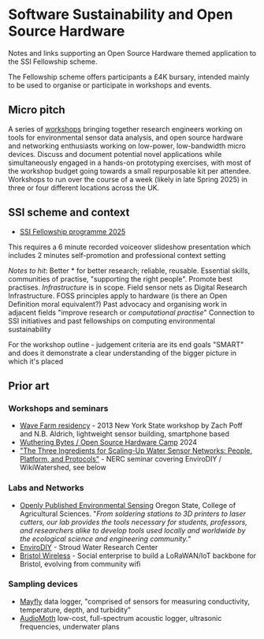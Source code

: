 # Software Sustainability and Open Source Hardware

Notes and links supporting an Open Source Hardware themed application to the SSI Fellowship scheme. 

The Fellowship scheme offers participants a £4K bursary, intended mainly to be used to organise or participate in workshops and events.

## Micro pitch

A series of [workshops](WORKSHOPS.md) bringing together research engineers working on tools for environmental sensor data analysis, and open source hardware and networking enthusiasts working on low-power, low-bandwidth micro devices. Discuss and document potential novel applications while simultaneously engaged in a hands-on prototyping exercises, with most of the workshop budget going towards a small repurposable kit per attendee. Workshops to run over the course of a week (likely in late Spring 2025) in three or four different locations across the UK.

## SSI scheme and context

* [SSI Fellowship programme 2025](https://www.software.ac.uk/news/ssi-fellowship-programme-2025-applications-now-open)

This requires a 6 minute recorded voiceover slideshow presentation which includes 2 minutes self-promotion and professional context setting

_Notes to hit_: Better * for better research; reliable, reusable. Essential skills, communities of practise, "supporting the right people". Promote best practises. _Infrastructure_ is in scope. Field sensor nets as Digital Research Infrastructure. FOSS principles apply to hardware (is there an Open Definition moral equivalent?)
Past advocacy and organising work in adjacent fields
"improve research or _computational practise_"
Connection to SSI initiatives and past fellowships on computing environmental sustainability 

For the workshop outline - judgement criteria are its end goals "SMART" and does it demonstrate a clear understanding of the bigger picture in which it's placed

## Prior art 

### Workshops and seminars

* [Wave Farm residency](https://zachpoff.com/artwork/wave-farm-residency-2013/?highlight=hydrophone%20experiments) - 2013 New York State workshop by Zach Poff and N.B. Aldrich, lightweight sensor building, smartphone based
* [Wuthering Bytes / Open Source Hardware Camp](https://wutheringbytes.com/news/2024/open-source-hardware-camp-2024-programme-announced) 2024
* ["The Three Ingredients for Scaling-Up Water Sensor Networks: People, Platform, and Protocols"](https://digitalenvironment.org/cde-webinar-dr-scott-ensign-and-shannon-hicks/) - NERC seminar covering EnviroDIY / WikiWatershed, see below
  
### Labs and Networks

* [Openly Published Environmental Sensing](https://open-sensing.org/) Oregon State, College of Agricultural Sciences. "_From soldering stations to 3D printers to laser cutters, our lab provides the tools necessary for students, professors, and researchers alike to develop tools used locally and worldwide by the ecological science and engineering community._"
* [EnviroDIY](https://www.envirodiy.org/) - Stroud Water Research Center
* [Bristol Wireless](https://www.bristolwireless.net/) - Social enterprise to build a LoRaWAN/IoT backbone for Bristol, evolving from community wifi

### Sampling devices

* [Mayfly](https://www.envirodiy.org/mayfly/) data logger, "comprised of sensors for measuring conductivity, temperature, depth, and turbidity"
* [AudioMoth](https://www.openacousticdevices.info/audiomoth) low-cost, full-spectrum acoustic logger, ultrasonic frequencies, underwater plans
